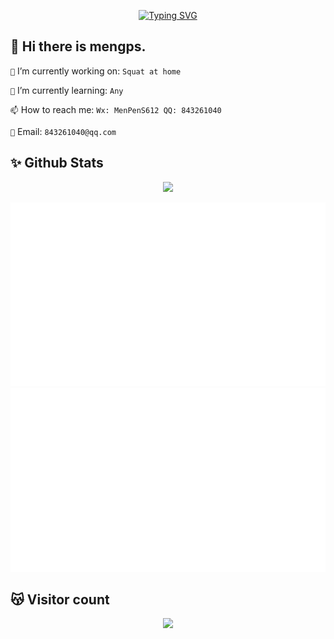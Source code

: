 <!--
**mengps/mengps** is a ✨ _special_ ✨ repository because its `README.md` (this file) appears on your GitHub profile.

- 🔭 I’m currently working on ...
- 🌱 I’m currently learning ...
- 👯 I’m looking to collaborate on ...
- 🤔 I’m looking for help with ...
- 💬 Ask me about ...
- 📫 How to reach me: ...
- 😄 Pronouns: ...
- ⚡ Fun fact: `no monney`
-->
<div align="center">

[![Typing SVG](https://readme-typing-svg.herokuapp.com?font=Zhi+Mang+Xing&size=36&pause=1000&color=9747F7&center=true&random=false&width=435&height=60&lines=%E8%A1%8C%E8%80%85%E5%B8%B8%E8%87%B3%EF%BC%8C%E4%B8%BA%E8%80%85%E5%B8%B8%E6%88%90)](https://git.io/typing-svg)

</div>


## 👋 Hi there is mengps. 

`🔭` I’m currently working on: `Squat at home`

`🌱` I’m currently learning: `Any`

`📫` How to reach me: `Wx: MenPenS612 QQ: 843261040`

`📮` Email: `843261040@qq.com`

## ✨ Github Stats

<div align="center">
  
![](https://github-readme-stats.vercel.app/api?username=mengps&include_orgs=true&hide_title=false&hide_border=true&show_icons=true&include_all_commits=true&line_height=20&bg_color=0,EC6C6C,FFD479,FFFC79,73FA79&theme=graywhite&locale=cn)

![](https://raw.githubusercontent.com/mengps/github-stats-transparent/output/generated/overview.svg)
![](https://raw.githubusercontent.com/mengps/github-stats-transparent/output/generated/languages.svg)

</div>

## 😽 Visitor count

<div align="center">
  
![](https://profile-counter.glitch.me/mengps/count.svg)

</div>
